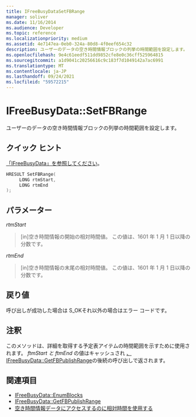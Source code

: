 ```yaml
---
title: IFreeBusyDataSetFBRange
manager: soliver
ms.date: 11/16/2014
ms.audience: Developer
ms.topic: reference
ms.localizationpriority: medium
ms.assetid: 4e7147ea-0eb0-324a-80d8-4f0eef654c32
description: ユーザーのデータの空き時間情報ブロックの列挙の時間範囲を設定します。
ms.openlocfilehash: 9e4c61eedf511dd9852cfe8e0c36cff525964815
ms.sourcegitcommit: a1d9041c20256616c9c183f7d1049142a7ac6991
ms.translationtype: MT
ms.contentlocale: ja-JP
ms.lasthandoff: 09/24/2021
ms.locfileid: "59572215"
---
```

# <a name="ifreebusydatasetfbrange"></a>IFreeBusyData::SetFBRange

ユーザーのデータの空き時間情報ブロックの列挙の時間範囲を設定します。
  
## <a name="quick-info"></a>クイック ヒント

[「IFreeBusyData」を参照してください](ifreebusydata.md)。
  
```cpp
HRESULT SetFBRange(
     LONG rtmStart,
     LONG rtmEnd
);
```

## <a name="parameters"></a>パラメーター

_rtmStart_
  
> [in]空き時間情報の開始の相対時間値。 この値は、1601 年 1 月 1 日以降の分数です。
    
_rtmEnd_
  
> [in]空き時間情報の末尾の相対時間値。 この値は、1601 年 1 月 1 日以降の分数です。
    
## <a name="return-values"></a>戻り値

呼び出しが成功した場合は S_OKそれ以外の場合はエラー コードです。
  
## <a name="remarks"></a>注釈

このメソッドは、詳細を取得する予定表アイテムの時間範囲を示すために使用されます。 *ftmStart と* *ftmEnd* の値はキャッシュされ [、IFreeBusyData::GetFBPublishRange](ifreebusydata-getfbpublishrange.md)の後続の呼び出しで返されます。
  
## <a name="see-also"></a>関連項目

- [IFreeBusyData::EnumBlocks](ifreebusydata-enumblocks.md)
- [IFreeBusyData::GetFBPublishRange](ifreebusydata-getfbpublishrange.md)
- [空き時間情報データにアクセスするのに相対時間を使用する](how-to-use-relative-time-to-access-free-busy-data.md)

